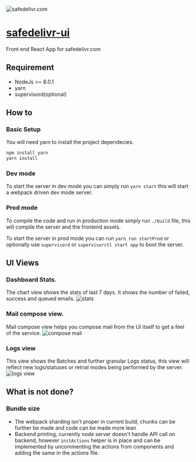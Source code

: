 ![safedelivr.com](http://i.imgur.com/S3I357i.png)
# [safedelivr-ui](https://safedelivr.com)
Front end React App for safedelivr.com

## Requirement
- NodeJs >= 8.0.1
- yarn
- supervisord(optional)

## How to
### Basic Setup
You will need yarn to install the project dependecies.
```sh
npm install yarn
yarn install
```
### Dev mode
To start the server in dev mode you can simply run ```yarn start``` this will start a webpack driven dev mode server.

### Prod mode
To compile the code and run in production mode simply run ```./build``` file, this will compile the server and the frontend assets.

To start the server in prod mode you can run ```yarn run startProd``` or optionally use ```supervisord``` or ```supervisorctl start app``` to boot the server.
## UI Views
### Dashboard Stats.
The chart view shows the stats of last 7 days. It shows the number of failed, success and queued emails.
![stats](http://i.imgur.com/XX3ovlo.png)
### Mail compose view.
Mail compose view helps you compose mail from the UI itself to get a feel of the service.
![compose mail](http://i.imgur.com/oEYybXr.png)
### Logs view
This view shows the Batches and further granular Logs status, this view will reflect new logs/statuses or retrial modes being performed by the server.
![logs view](http://i.imgur.com/z0Ckzd0.png)

## What is not done?
### Bundle size
- The webpack sharding isn't proper in current build, chunks can be further be made and code can be made more lean
- Backend printing, currently node server doesn't handle API call on backend, however ```initActions``` helper is in place and can be implemented by uncommenting the actions from components and adding the same in the actions file.
